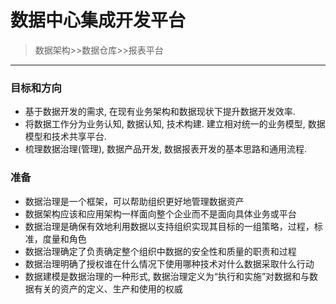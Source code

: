 # 数据中心集成开发平台
> 数据架构>>数据仓库>>报表平台  

********

### 目标和方向

- 基于数据开发的需求, 在现有业务架构和数据现状下提升数据开发效率.   
- 将数据工作分为业务认知, 数据认知, 技术构建. 建立相对统一的业务模型, 数据模型和技术共享平台. 
- 梳理数据治理(管理), 数据产品开发, 数据报表开发的基本思路和通用流程.

### 准备
- 数据治理是一个框架，可以帮助组织更好地管理数据资产
- 数据架构应该和应用架构一样面向整个企业而不是面向具体业务或平台
- 数据治理是确保有效地利用数据以支持组织实现其目标的一组策略，过程，标准，度量和角色
- 数据治理确定了负责确定整个组织中数据的安全性和质量的职责和过程
- 数据治理明确了授权谁在什么情况下使用哪种技术对什么数据采取什么行动
- 数据建模是数据治理的一种形式, 数据治理定义为“执行和实施”对数据和与数据有关的资产的定义、生产和使用的权威
